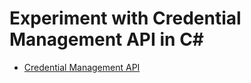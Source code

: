 # Experiment with Credential Management API in C#

- [Credential Management API](https://www.developerfusion.com/code/4693/using-the-credential-management-api/)
